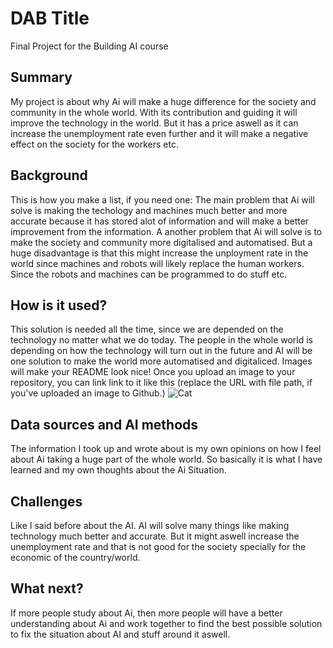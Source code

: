 <!-- This is the markdown template for the final project of the Building AI course, 
created by Reaktor Innovations and University of Helsinki. 
Copy the template, paste it to your GitHub README and edit! -->

#  DAB Title
Final Project for the Building AI course

## Summary
My project is about why Ai will make a huge difference for the society and community in the whole world. With its contribution and guiding it will improve the technology in the world. But it has a price aswell as it can increase the unemployment rate even further and it will make a negative effect on the society for the workers etc.


## Background
This is how you make a list, if you need one:
The main problem that Ai will solve is making the techology and machines much better and more accurate because it has stored alot of information and will make a better improvement from the information. 
A another problem that Ai will solve is to make the society and community more digitalised and automatised. But a huge disadvantage is that this might increase the unployment rate in the world since machines and robots will likely replace the human workers. Since the robots and machines can be programmed to do stuff etc.


## How is it used?

This solution is needed all the time, since we are depended on the technology no matter what we do today. The people in the whole world is depending on how the technology will turn out in the future and AI will be one solution to make the world more automatised and digitaliced. 
Images will make your README look nice!
Once you upload an image to your repository, you can link link to it like this (replace the URL with file path, if you've uploaded an image to Github.)
![Cat](https://upload.wikimedia.org/wikipedia/commons/5/5e/Sleeping_cat_on_her_back.jpg)



## Data sources and AI methods
The information I took up and wrote about is my own opinions on how I feel about Ai taking a huge part of the whole world. So basically it is what I have learned and my own thoughts about the Ai Situation.  

## Challenges
Like I said before about the AI. AI will solve many things like making technology much better and accurate. But it might aswell increase the unemployment rate and that is not good for the society specially for the economic of the country/world. 

## What next?
If more people study about Ai, then more people will have a better understanding about Ai and work together to find the best possible solution to fix the situation about AI and stuff around it aswell.

